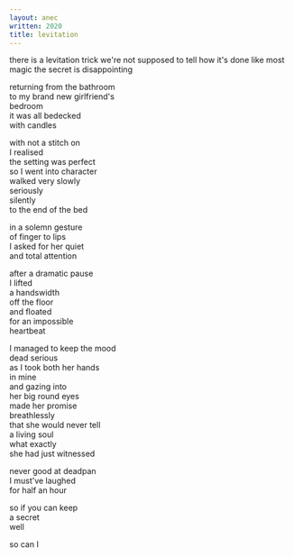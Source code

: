 ```yaml
---
layout: anec
written: 2020
title: levitation
---
```


<div class="poem">
there is a levitation trick  
we're not supposed to tell  
how it's done  
like most magic  
the secret  
is disappointing  


returning from the bathroom  
to my brand new girlfriend's  
bedroom  
it was all bedecked  
with candles  


with not a stitch on  
I realised  
the setting was perfect  
so I went into character  
walked very slowly  
seriously  
silently  
to the end of the bed  


in a solemn gesture  
of finger to lips  
I asked for her quiet  
and total attention  


after a dramatic pause  
I lifted  
a handswidth  
off the floor  
and floated  
for an impossible  
heartbeat  


I managed to keep the mood  
dead serious  
as I took both her hands  
in mine  
and gazing into  
her big round eyes  
made her promise  
breathlessly  
that she would never tell  
a living soul  
what exactly  
she had just witnessed  


never good at deadpan  
I must've laughed  
for half an hour  


so if you can keep  
a secret  
well  


so can I
</div>
